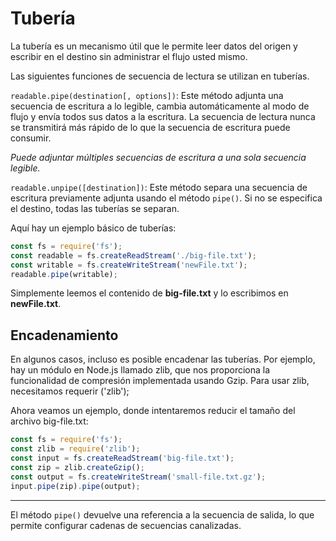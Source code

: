 # Tubería

La tubería es un mecanismo útil que le permite leer datos del origen y escribir en el destino sin administrar el flujo usted mismo.

Las siguientes funciones de secuencia de lectura se utilizan en tuberías.

`readable.pipe(destination[, options])`: Este método adjunta una secuencia de escritura a lo legible, cambia automáticamente al modo de flujo y envía todos sus datos a la escritura. La secuencia de lectura nunca se transmitirá más rápido de lo que la secuencia de escritura puede consumir.

*Puede adjuntar múltiples secuencias de escritura a una sola secuencia legible.*

`readable.unpipe([destination])`: Este método separa una secuencia de escritura previamente adjunta usando el método `pipe()`. Si no se especifica el destino, todas las tuberías se separan.

Aquí hay un ejemplo básico de tuberías:

```js
const fs = require('fs');
const readable = fs.createReadStream('./big-file.txt');
const writable = fs.createWriteStream('newFile.txt');
readable.pipe(writable);
```

Simplemente leemos el contenido de **big-file.txt** y lo escribimos en **newFile.txt**.

## Encadenamiento

En algunos casos, incluso es posible encadenar las tuberías. Por ejemplo, hay un módulo en Node.js llamado zlib, que nos proporciona la funcionalidad de compresión implementada usando Gzip. Para usar zlib, necesitamos requerir ('zlib');

Ahora veamos un ejemplo, donde intentaremos reducir el tamaño del archivo big-file.txt:

```js
const fs = require('fs');
const zlib = require('zlib');
const input = fs.createReadStream('big-file.txt');
const zip = zlib.createGzip();
const output = fs.createWriteStream('small-file.txt.gz');
input.pipe(zip).pipe(output);
```

---

El método `pipe()` devuelve una referencia a la secuencia de salida, lo que permite configurar cadenas de secuencias canalizadas.

